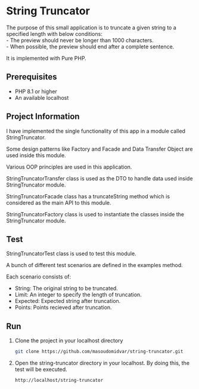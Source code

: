 # String Truncator

The purpose of this small application is to truncate a given string to a specified length with below conditions:<br/>
    - The preview should never be longer than 1000 characters.<br/>
    - When possible, the preview should end after a complete sentence.

It is implemented with Pure PHP.

## Prerequisites

- PHP 8.1 or higher
- An available localhost

## Project Information

I have implemented the single functionality of this app in a module called StringTruncator.

Some design patterns like Factory and Facade and Data Transfer Object are used inside this module.

Various OOP principles are used in this application.

StringTruncatorTransfer class is used as the DTO to handle data used inside StringTruncator module.

StringTruncatorFacade class has a truncateString method which is considered as the main API to this module.

StringTruncatorFactory class is used to instantiate the classes inside the StringTruncator module.

## Test

StringTruncatorTest class is used to test this module.

A bunch of different test scenarios are defined in the examples method.

Each scenario consists of:<br/>
- String: The original string to be truncated.<br/>
- Limit: An integer to specify the length of truncation.<br/>
- Expected: Expected string after truncation.<br/>
- Points: Points recieved after truncation.

## Run

1. Clone the project in your localhost directory

    ```sh
    git clone https://github.com/masoudomidvar/string-truncator.git
    ```

2. Open the string-truncator directory in your localhost. By doing this, the test will be executed.

    ```sh
    http://localhost/string-truncator
    ```
